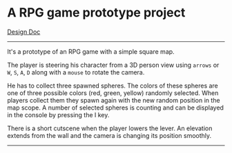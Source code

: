# A RPG game prototype project

[Design Doc](https://docs.google.com/document/d/16XN2AGRpR33z2dRUUNEGYTmxew5E5F8QFmfnYv8YMcM/edit)

---

It's a prototype of an RPG game with a simple square map. 

<!--- SCREENSHOT -->

The player is steering his character from a 3D person view using `arrows` or `W`, `S`, `A`, `D` along with a `mouse` to rotate the camera. 

<!--- SCREENSHOT -->

He has to collect three spawned spheres. The colors of these spheres are one of three possible colors (red, green, yellow) randomly selected. When players collect them they spawn again with the new random position in the map scope. A number of selected spheres is counting and can be displayed in the console by pressing the I key. 

<!--- SCREENSHOT -->

There is a short cutscene when the player lowers the lever. An elevation extends from the wall and the camera is changing its position smoothly. 

---

<!--- To play the game download it from release tab. No installation is needed. -->
